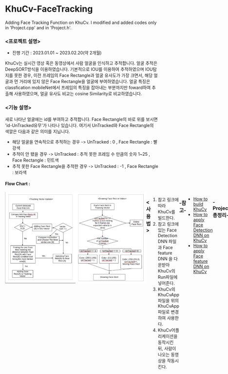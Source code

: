 # KhuCv-FaceTracking
<p>Adding Face Tracking Function on KhuCv. I modified and added codes only in 'Project.cpp' and in 'Project.h'. </p>

<h3> <프로젝트 설명> </h3>

- 진행 기간 : 2023.01.01 ~ 2023.02.20(약 2개월)

<p>KhuCv는 실시간 영상 혹은 동영상에서 사람 얼굴을 인식하고 추적합니다. 얼굴 추적은 DeepSORT방식을 이용하였습니다. 기본적으로 IOU를 이용하여 추적하였으며 IOU탐지를 못한 경우, 이전 프레임의 Face Rectangle과 얼굴 유사도가 가장 크면서, 해당 얼굴과 먼 거리에 있지 않은 Face Rectangle을 얼굴에 부여하였습니다. 얼굴 특징은 classfication mobileNet에서 프레임의 특징을 잡아내는 부분까지만 foward하여 추출해 사용하였으며, 얼굴 유사도 비교는 cosine Similarity로 비교하였습니다.</p>

<h3> <기능 설명> </h3>

<p> 새로 나타난 얼굴에는 id를 부여하고 추적합니다. Face Rectangle의 바로 위를 보시면 'id-UnTracked유무'가 나타나 있습니다. 여기서 UnTracked와 Face Rectangle의 색깔은 다음과 같은 의미를 지닙니다.</p>

- 해당 얼굴을 연속적으로 추적하는 경우 -> UnTracked : 0 , Face Rectangle : 빨강색
- 추적이 안 됐을 경우 -> UnTracked : 추적 못한 프레임 수 만큼의 숫자 1~25 , Face Rectangle : 민트색
- 추적 못한 Face Rectangle을 추적한 경우 -> UnTracked : -1 , Face Rectangle : 보라색


<h4> Flow Chart : </h4>
<div style="display:flex;">
<img src="https://github.com/WKlee0607/KhuCv-FaceTracking/blob/main/Flow%20Chart/Tracking%20Vector%20Update.png" style="height:300px;width:250px;"/>
<img src="https://github.com/WKlee0607/KhuCv-FaceTracking/blob/main/Flow%20Chart/Drawing%20Face%20Rect%20in%20Video.png" style="height:300px;width:250px;"/>


<h3> <사용법> </h3>

1. 참고 링크에 따라 KhuCv를 빌드한다.
2. 참고 링크에 있는 Face Detection DNN 파일과 Face feature DNN 을 다운받아 KhuCv의 Run파일에 넣어준다.
3. KhuCv의 KhuCvApp 파일을 위의 KhuCvApp 파일로 변경하여 사용한다.
4. KhuCv어플리케이션을 동작시킨 뒤, 사람이 나오는 동영상을 작동시킨다.


<h3> -참고- </h3> 

- <a href="https://github.com/NizeLee/KhuCv_mdi">How to build KhuCv</a>
- <a href="https://github.com/NizeLee/KhuCv_mdi/tree/main/Samples/01_Face_detection_opencv"> How to apply Face Detection DNN on KhuCv</a>
- <a href="https://velog.io/@wklee0607_/6.-KhuCv-FaceTracking-Using-DeepSORT"> How to apply Face feature DNN on KhuCv </a>


<h3> -Project 총정리- </h3>

- <a href="https://velog.io/@wklee0607_/series/2022-23-WVacation-CppStudy"> WKlee0607's Velog address of FaceTracking Project</a>




<br><br>

<h3> - Face Tracking Video Preview- </h3>
<img src="https://github.com/WKlee0607/KhuCv-FaceTracking/blob/main/Previews.gif"/>
